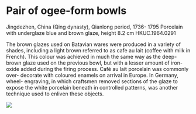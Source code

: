 # Pair of ogee-form bowls  

Jingdezhen, China (Qing dynasty), Qianlong period, 1736- 1795 Porcelain with underglaze blue and brown glaze, height 8.2 cm HKUC.1964.0291  

The brown glazes used on Batavian wares were produced in a variety of shades, including a light brown referred to as cafe au lait (coffee with milk in French). This colour was achieved in much the same way as the deep- brown glaze used on the previous bowl, but with a lesser amount of iron- oxide added during the firing process. Café au lait porcelain was commonly over- decorate with coloured enamels on arrival in Europe. In Germany, wheel- engraving, in which craftsmen removed sections of the glaze to expose the white porcelain beneath in controlled patterns, was another technique used to enliven these objects.

![](https://cdn-mineru.openxlab.org.cn/result/2025-07-27/26ec8c02-599c-4b79-9876-e092d6287e02/6aefe51f3bb17e8712c1a29a21b10e86ae5248eb216fa04aabad6772c5777c30.jpg)